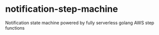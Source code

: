 # notification-step-machine
Notification state machine powered by fully serverless golang AWS step functions
